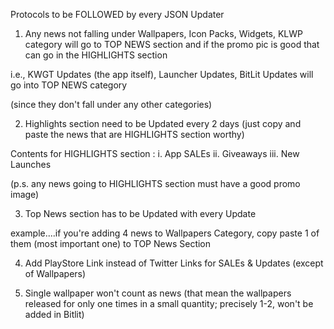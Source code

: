  Protocols to be FOLLOWED by every JSON Updater 

1. Any news not falling under Wallpapers, Icon Packs, Widgets, KLWP category will go to TOP NEWS section and if the promo pic is good that can go in the HIGHLIGHTS section

i.e., KWGT Updates (the app itself), Launcher Updates, BitLit Updates will go into TOP NEWS category

(since they don't fall under any other categories)



2. Highlights section need to be Updated every 2 days (just copy and paste the news that are HIGHLIGHTS section worthy)

Contents for HIGHLIGHTS section :
i. App SALEs
ii. Giveaways
iii. New Launches

(p.s. any news going to HIGHLIGHTS section must have a good promo image)



3. Top News section has to be Updated with every Update

example....if you're adding 4 news to Wallpapers Category, copy paste 1 of them (most important one) to TOP News Section


4. Add PlayStore Link instead of Twitter Links for SALEs & Updates (except of Wallpapers)


5. Single wallpaper won't count as news (that mean the wallpapers released for only one times in a small quantity; precisely 1-2, won't be added in Bitlit)
